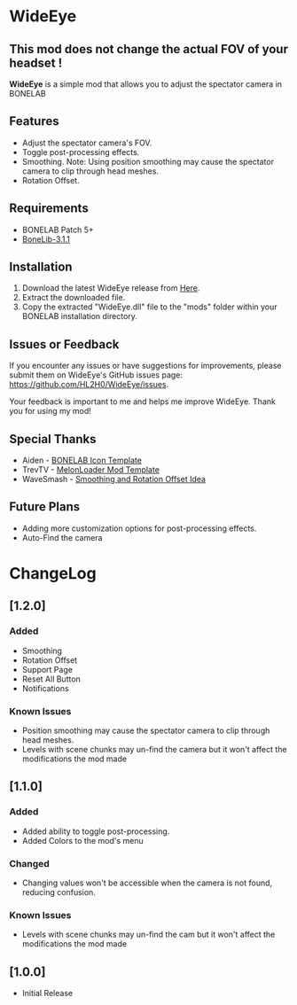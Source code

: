 #  WideEye

## This mod does not change the actual FOV of your headset !

**WideEye** is a simple mod that allows you to adjust the spectator camera in BONELAB

## Features
* Adjust the spectator camera's FOV.
* Toggle post-processing effects.
* Smoothing. 
Note: Using position smoothing may cause the spectator camera to clip through head meshes.
 * Rotation Offset.

##  Requirements

* BONELAB Patch 5+
* [BoneLib-3.1.1](https://thunderstore.io/c/bonelab/p/gnonme/BoneLib/)

## Installation
 1. Download the latest WideEye release from [Here](https://thunderstore.io/c/bonelab/p/HL2H0/WideEye/).
 2. Extract the downloaded file.
 3. Copy the extracted "WideEye.dll" file to the "mods" folder within your BONELAB installation directory.

## Issues or Feedback
If you encounter any issues or have suggestions for improvements, please submit them on WideEye's GitHub issues page: https://github.com/HL2H0/WideEye/issues.

Your feedback is important to me and helps me improve WideEye. Thank you for using my mod!

##  Special Thanks

* Aiden - [BONELAB Icon Template](https://www.figma.com/community/file/1218386424917309834)
* TrevTV - [MelonLoader Mod Template](https://github.com/TrevTV/MelonLoader.VSWizard)
* WaveSmash - [Smoothing and Rotation Offset Idea](https://github.com/HL2H0/WideEye/issues/1)

## Future Plans
* Adding more customization options for post-processing effects.
* Auto-Find the camera

# ChangeLog

## [1.2.0]

### Added
* Smoothing
* Rotation Offset
* Support Page
* Reset All Button
* Notifications

### Known Issues
* Position smoothing may cause the spectator camera to clip through head meshes.
* Levels with scene chunks may un-find the camera but it won't affect the modifications the mod made

## [1.1.0]

### Added
* Added ability to toggle post-processing.
* Added Colors to the mod's menu

### Changed
* Changing values won't be accessible when the camera is not found, reducing confusion.

### Known Issues
* Levels with scene chunks may un-find the cam but it won't affect the modifications the mod made


## [1.0.0]

* Initial Release
